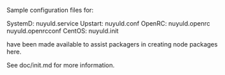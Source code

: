 Sample configuration files for:

SystemD: nuyuld.service
Upstart: nuyuld.conf
OpenRC:  nuyuld.openrc
         nuyuld.openrcconf
CentOS:  nuyuld.init

have been made available to assist packagers in creating node packages here.

See doc/init.md for more information.
